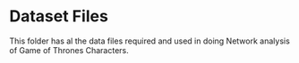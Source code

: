 # Dataset Files

This folder has al the data files required and used in doing Network analysis of Game of Thrones Characters.
